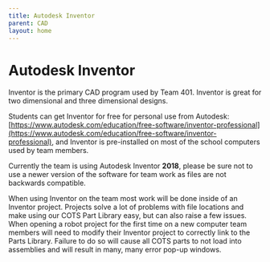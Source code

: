 ```yaml
---
title: Autodesk Inventor
parent: CAD
layout: home
---
```


# Autodesk Inventor

Inventor is the primary CAD program used by Team 401. Inventor is great for two dimensional and three dimensional designs. 

Students can get Inventor for free for personal use from Autodesk: [https://www.autodesk.com/education/free-software/inventor-professional](https://www.autodesk.com/education/free-software/inventor-professional), and Inventor is pre-installed on most of the school computers used by team members. 

Currently the team is using Autodesk Inventor **2018**, please be sure not to use a newer version of the software for team work as files are not backwards compatible.

When using Inventor on the team most work will be done inside of an Inventor project. Projects solve a lot of problems with file locations and make using our COTS Part Library easy, but can also raise a few issues. When opening a robot project for the first time on a new computer team members will need to modify their Inventor project to correctly link to the Parts Library. Failure to do so will cause all COTS parts to not load into assemblies and will result in many, many error pop-up windows.